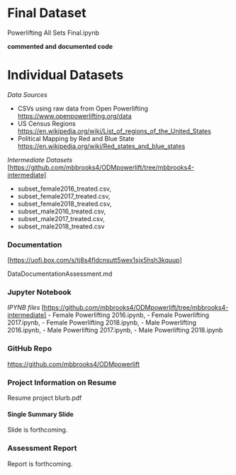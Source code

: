 # Final Dataset

 Powerlifting All Sets Final.ipynb
 
  **commented and documented code**

# Individual Datasets
  *Data Sources*
  - CSVs using raw data from Open Powerlifting https://www.openpowerlifting.org/data
  - US Census Regions https://en.wikipedia.org/wiki/List_of_regions_of_the_United_States
  - Political Mapping by Red and Blue State https://en.wikipedia.org/wiki/Red_states_and_blue_states
  
  *Intermediate Datasets* 
  [https://github.com/mbbrooks4/ODMpowerlift/tree/mbbrooks4-intermediate]
  - subset_female2016_treated.csv,
  - subset_female2017_treated.csv,
  - subset_female2018_treated.csv,
  - subset_male2016_treated.csv,
  - subset_male2017_treated.csv,
  - subset_male2018_treated.csv 

### Documentation
[https://uofi.box.com/s/tj8s4fldcnsutt5wex1sjx5hsh3kquup]

DataDocumentationAssessment.md


### Jupyter Notebook
*IPYNB files*
[https://github.com/mbbrooks4/ODMpowerlift/tree/mbbrooks4-intermediate]
    - Female Powerlifting 2016.ipynb,
    - Female Powerlifting 2017.ipynb,
    - Female Powerlifting 2018.ipynb,
    - Male Powerlifting 2016.ipynb,
    - Male Powerlifting 2017.ipynb,
    - Male Powerlifting 2018.ipynb

### GitHub Repo

https://github.com/mbbrooks4/ODMpowerlift

### Project Information on Resume

Resume project blurb.pdf

#### Single Summary Slide

Slide is forthcoming.

### Assessment Report

Report is forthcoming.

